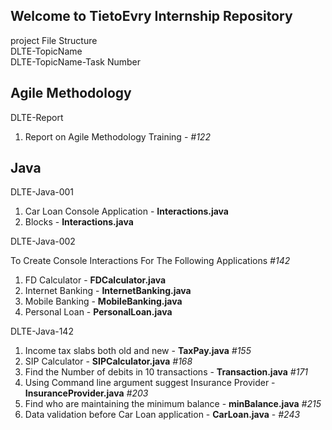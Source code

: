 <h2>Welcome to TietoEvry Internship Repository</h2>

project File Structure </br>
DLTE-TopicName </br>
  DLTE-TopicName-Task Number
  
<h2>Agile Methodology</h2>
DLTE-Report</br>
  <ol>
  <li>Report on Agile Methodology Training - <i>#122</i></li>
  </ol>

<h2>Java</h2>
DLTE-Java-001
<ol>
  <li>Car Loan Console Application - <b>Interactions.java</b> </li>
  <li>Blocks - <b>Interactions.java</b></li>
</ol>

DLTE-Java-002
<p>To Create Console Interactions For The Following Applications <i>#142</i> </p>
<ol>
  <li>FD Calculator - <b>FDCalculator.java</b> </li>
  <li>Internet Banking - <b>InternetBanking.java</b> </li>
  <li>Mobile Banking - <b>MobileBanking.java</b></li>
  <li>Personal Loan - <b>PersonalLoan.java</b> </li>
</ol>

DLTE-Java-142
<ol>
<li>Income tax slabs both old and new - <b>TaxPay.java</b> <i>#155</i></li>
<li>SIP Calculator - <b>SIPCalculator.java</b> <i>#168</i></li>
<li>Find the Number of debits in 10 transactions - <b>Transaction.java</b> <i>#171</i></li>
<li>Using Command line argument suggest Insurance Provider - <b>InsuranceProvider.java</b> <i>#203</i></li>
<li>Find who are maintaining the minimum balance - <b>minBalance.java</b> <i>#215</i></li>
<li>Data validation before Car Loan application - <b>CarLoan.java</b> - <i>#243</i></li>
</ol>






